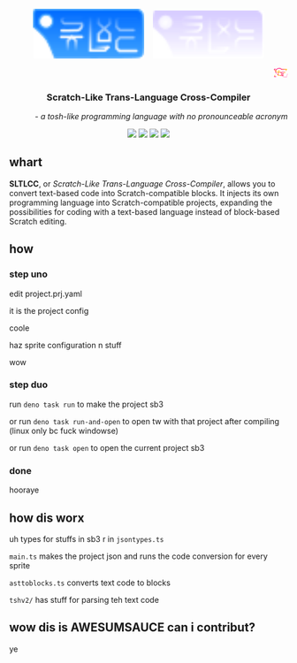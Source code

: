 <p align="center">
  <img src="https://raw.githubusercontent.com/WlodekM/scratch-text-coding-thingy/6e4d8510902923624ef47b27a8bedf9f1fa0ca42/assets/SLTLCC2.svg" style="width:40%">
  &nbsp;&nbsp;
  <img src="https://raw.githubusercontent.com/WlodekM/scratch-text-coding-thingy/6e4d8510902923624ef47b27a8bedf9f1fa0ca42/assets/SLTLCC.svg" style="width:40%">
</p>
<p align="right">
  <img src="https://raw.githubusercontent.com/WlodekM/scratch-text-coding-thingy/0fb09eddfabf59b6963c60ecc93f5227209d090a/assets/TJI.svg" style="width:5%">
</p>
<h3 align="center"><b>Scratch-Like Trans-Language Cross-Compiler</b></h3>
<p align="right"><i>- a tosh-like programming language with no pronounceable acronym</i></p>
<p align="center">
  <img src="https://img.shields.io/github/contributors-anon/WlodekM/scratch-text-coding-thingy">
  <img src="https://img.shields.io/github/directory-file-count/WlodekM/scratch-text-coding-thingy">
  <img src="https://img.shields.io/github/commit-activity/t/WlodekM/scratch-text-coding-thingy">
  <img src="https://img.shields.io/badge/yes-ff9900">
</p>

## whart
**SLTLCC**, or *Scratch-Like Trans-Language Cross-Compiler*, allows you to convert text-based code into Scratch-compatible blocks. It injects its own programming language into Scratch-compatible projects, expanding the possibilities for coding with a text-based language instead of block-based Scratch editing.
## how

### step uno

edit project.prj.yaml

it is the project config

coole

haz sprite configuration n stuff

wow

### step duo

run `deno task run` to make the project sb3

or run `deno task run-and-open` to open tw with that project after compiling (linux only bc fuck windowse)

or run `deno task open` to open the current project sb3

### done

hooraye


## how dis worx

uh types for stuffs in sb3 r in `jsontypes.ts`

`main.ts` makes the project json and runs the code conversion for every sprite

`asttoblocks.ts` converts text code to blocks

`tshv2/` has stuff for parsing teh text code


## wow dis is AWESUMSAUCE can i contribut?

ye